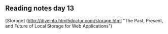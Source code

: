 ## Reading notes day 13
[Storage] (http://diveinto.html5doctor.com/storage.html “The Past, Present, and Future of Local Storage for Web Applications”)


